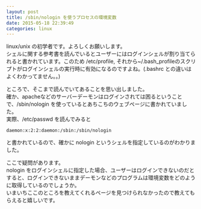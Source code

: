```yaml
---
layout: post
title: /sbin/nologin を使うプロセスの環境変数
date: 2015-05-18 22:39:49
categories: linux
---
```

<!-- {% raw %} -->
<p>linux/unix の初学者です。よろしくお願いします。<br>
シェルに関する参考書を読んでいるとユーザーにはログインシェルが割り当てられると書かれています。このため /etc/profile, それから~/.bash_profileのスクリプトがログインシェルの実行時に有効になるのですよね。(.bashrc との違いはよくわかってません。。)</p>

<p>ところで、そこまで読んでいてあることを思い出しました。<br>
確か、apacheなどのサーバーデーモンはログインされては困るということで、/sbin/nologin を使っているとあちこちのウェブページに書かれていました。<br>
実際、/etc/passwd を読んでみると</p>

<pre><code>daemon:x:2:2:daemon:/sbin:/sbin/nologin
</code></pre>

<p>と書かれているので、確かに nologin というシェルを指定しているのがわかりました。</p>

<p>ここで疑問があります。<br>
nologin をログインシェルに指定した場合、ユーザーはログインできないのだとすると、ログインできないままデーモンなどのプログラムは環境変数をどのように取得しているのでしょうか。<br>
いまいちここのところを教えてくれるページを見つけられなかったので教えてもらえると嬉しいです。</p>
<!-- {% endraw %} -->
